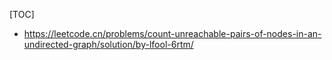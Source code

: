 [TOC]

- https://leetcode.cn/problems/count-unreachable-pairs-of-nodes-in-an-undirected-graph/solution/by-lfool-6rtm/

